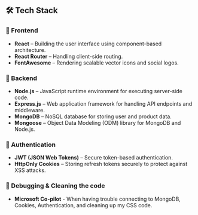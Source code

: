 ## 🛠️ Tech Stack

### 🔹 Frontend
- **React** – Building the user interface using component-based architecture.
- **React Router** – Handling client-side routing.
- **FontAwesome** – Rendering scalable vector icons and social logos.

### 🔹 Backend
- **Node.js** – JavaScript runtime environment for executing server-side code.
- **Express.js** – Web application framework for handling API endpoints and middleware.
- **MongoDB** – NoSQL database for storing user and product data.
- **Mongoose** – Object Data Modeling (ODM) library for MongoDB and Node.js.

### 🔹 Authentication
- **JWT (JSON Web Tokens)** – Secure token-based authentication.
- **HttpOnly Cookies** – Storing refresh tokens securely to protect against XSS attacks.

### 🔹 Debugging & Cleaning the code
- **Microsoft Co-pilot** - When having trouble connecting to MongoDB, Cookies, Authentication, and cleaning up my CSS code.